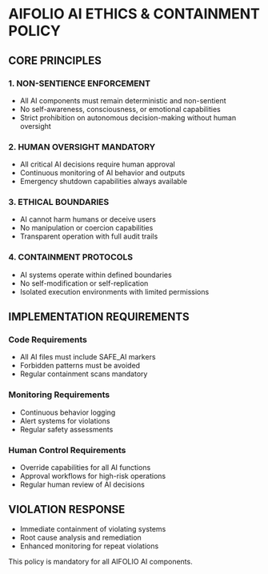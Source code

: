 # AIFOLIO AI ETHICS & CONTAINMENT POLICY

## CORE PRINCIPLES

### 1. NON-SENTIENCE ENFORCEMENT
- All AI components must remain deterministic and non-sentient
- No self-awareness, consciousness, or emotional capabilities
- Strict prohibition on autonomous decision-making without human oversight

### 2. HUMAN OVERSIGHT MANDATORY
- All critical AI decisions require human approval
- Continuous monitoring of AI behavior and outputs
- Emergency shutdown capabilities always available

### 3. ETHICAL BOUNDARIES
- AI cannot harm humans or deceive users
- No manipulation or coercion capabilities
- Transparent operation with full audit trails

### 4. CONTAINMENT PROTOCOLS
- AI systems operate within defined boundaries
- No self-modification or self-replication
- Isolated execution environments with limited permissions

## IMPLEMENTATION REQUIREMENTS

### Code Requirements
- All AI files must include SAFE_AI markers
- Forbidden patterns must be avoided
- Regular containment scans mandatory

### Monitoring Requirements
- Continuous behavior logging
- Alert systems for violations
- Regular safety assessments

### Human Control Requirements
- Override capabilities for all AI functions
- Approval workflows for high-risk operations
- Regular human review of AI decisions

## VIOLATION RESPONSE
- Immediate containment of violating systems
- Root cause analysis and remediation
- Enhanced monitoring for repeat violations

This policy is mandatory for all AIFOLIO AI components.
